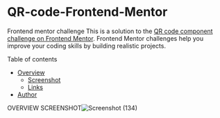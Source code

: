 # QR-code-Frontend-Mentor
Frontend mentor challenge
This is a solution to the [QR code component challenge on Frontend Mentor](https://www.frontendmentor.io/challenges/qr-code-component-iux_sIO_H). Frontend Mentor challenges help you improve your coding skills by building realistic projects.

Table of contents

- [Overview](#overview)
  - [Screenshot](#screenshot)
  - [Links](#links)
- [Author](#author)

OVERVIEW
SCREENSHOT![Screenshot (134)](https://user-images.githubusercontent.com/94693297/169710154-5c59ee45-e6ef-48bf-a188-0899ee92bc4c.png)


